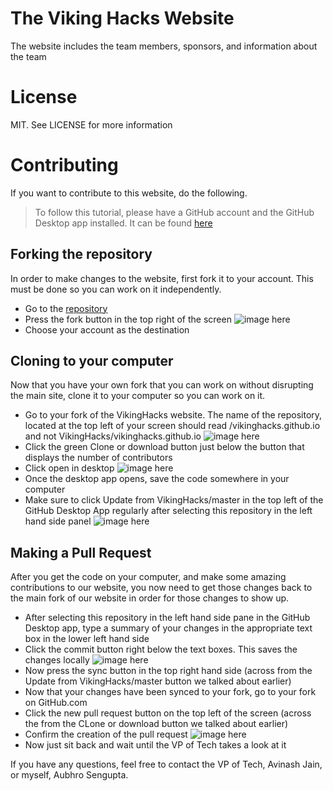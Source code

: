 # The Viking Hacks Website
The website includes the team members, sponsors, and information about the team

# License
MIT. See LICENSE for more information

# Contributing
If you want to contribute to this website, do the following.
> To follow this tutorial, please have a GitHub account and the 
GitHub Desktop app installed. It can be found [here](https://desktop.github.com/)

## Forking the repository
In order to make changes to the website, first fork it to your account.
This must be done so you can work on it independently.

- Go to the [repository](https://github.com/VikingHacks/vikinghacks.github.io)
- Press the fork button in the top right of the screen
![image here](https://cloud.githubusercontent.com/assets/5069354/18412887/b936f0a8-774e-11e6-8172-ef97326994f8.png)
- Choose your account as the destination

## Cloning to your computer
Now that you have your own fork that you can work on without
disrupting the main site, clone it to your computer so you can work
on it.

- Go to your fork of the VikingHacks website. The name of the repository,
    located at the top left of your screen should read <YOUR USERNAME>/vikinghacks.github.io
    and not VikingHacks/vikinghacks.github.io
![image here](https://cloud.githubusercontent.com/assets/5069354/18412890/b93eadb6-774e-11e6-8f2a-89e018de0668.png)
- Click the green Clone or download button just below the button that displays 
    the number of contributors
- Click open in desktop
![image here](https://cloud.githubusercontent.com/assets/5069354/18412888/b93b7178-774e-11e6-9618-4b132b303189.png)
- Once the desktop app opens, save the code somewhere in your computer
- Make sure to click Update from VikingHacks/master in the top left of the
    GitHub Desktop App regularly after selecting this repository in the left hand side panel
![image here](https://cloud.githubusercontent.com/assets/5069354/18412891/b93f29c6-774e-11e6-93b4-9c6dbaa38238.png)
## Making a Pull Request
After you get the code on your computer, and make some amazing contributions
to our website, you now need to get those changes back to the main
fork of our website in order for those changes to show up.

- After selecting this repository in the left hand side pane in the 
    GitHub Desktop app, type a summary of your changes in the appropriate
    text box in the lower left hand side
- Click the commit button right below the text boxes. This saves the changes
    locally
![image here](https://cloud.githubusercontent.com/assets/5069354/18412892/b94b5980-774e-11e6-9961-a0507d0e6824.png)
- Now press the sync button in the top right hand side (across from the 
Update from VikingHacks/master button we talked about earlier)
- Now that your changes have been synced to your fork, go to your fork
    on GitHub.com
- Click the new pull request button on the top left of the screen
    (across the from the CLone or download button we talked about earlier)
- Confirm the creation of the pull request
![image here](https://cloud.githubusercontent.com/assets/5069354/18412894/b955ef08-774e-11e6-9b8f-d603b0f7ff76.png)
- Now just sit back and wait until the VP of Tech takes a look at it

If you have any questions, feel free to contact the VP of Tech, Avinash Jain,
or myself, Aubhro Sengupta.




